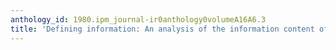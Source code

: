 ```yaml
---
anthology_id: 1980.ipm_journal-ir0anthology0volumeA16A6.3
title: 'Defining information: An analysis of the information content of documents'
---
```

